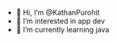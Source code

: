 - 👋 Hi, I’m @KathanPurohit
- 👀 I’m interested in app dev
- 🌱 I’m currently learning java


<!---
KathanPurohit/KathanPurohit is a ✨ special ✨ repository because its `README.md` (this file) appears on your GitHub profile.
You can click the Preview link to take a look at your changes.
--->
